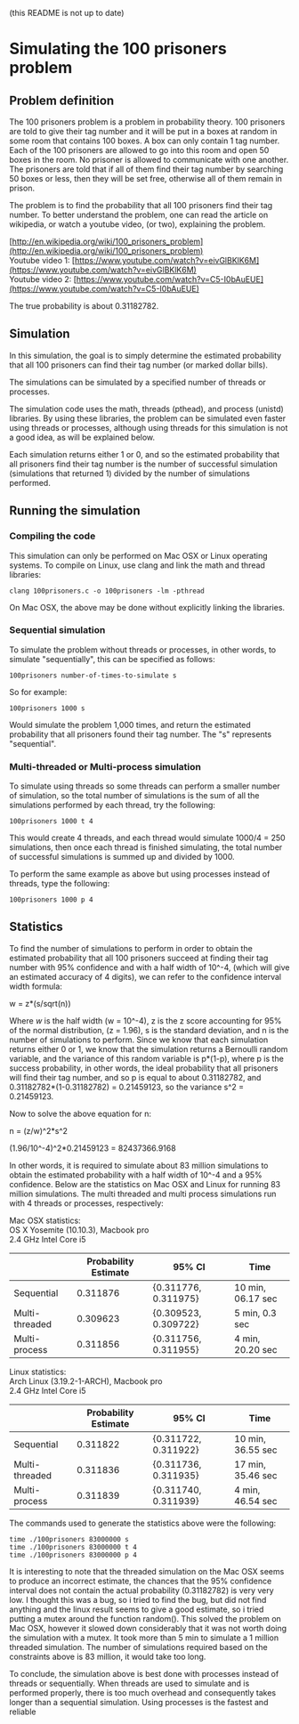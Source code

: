 (this README is not up to date)

# Simulating the 100 prisoners problem

## Problem definition

The 100 prisoners problem is a problem in probability theory. 100 prisoners are told to give their tag number and it will be put in a boxes at random in some room that contains 100 boxes. A box can only contain 1 tag number. Each of the 100 prisoners are allowed to go into this room and open 50 boxes in the room. No prisoner is allowed to communicate with one another. The prisoners are told that if all of them find their tag number by searching 50 boxes or less, then they will be set free, otherwise all of them remain in prison.

The problem is to find the probability that all 100 prisoners find their tag number.
To better understand the problem, one can read the article on wikipedia, or watch a youtube video, \(or two\), explaining the problem.

[http://en.wikipedia.org/wiki/100_prisoners_problem](http://en.wikipedia.org/wiki/100_prisoners_problem)  
Youtube video 1: [https://www.youtube.com/watch?v=eivGlBKlK6M](https://www.youtube.com/watch?v=eivGlBKlK6M)  
Youtube video 2: [https://www.youtube.com/watch?v=C5-I0bAuEUE](https://www.youtube.com/watch?v=C5-I0bAuEUE)

The true probability is about 0.31182782.

## Simulation

In this simulation, the goal is to simply determine the estimated probability that all 100 prisoners can find their tag number \(or marked dollar bills\).

The simulations can be simulated by a specified number of threads or processes.

The simulation code uses the math, threads \(pthead\), and process \(unistd\) libraries. By using these libraries, the problem can be simulated even faster using threads or processes, although using threads for this simulation is not a good idea, as will be explained below.

Each simulation returns either 1 or 0, and so the estimated probability that all prisoners find their tag number is the number of successful simulation \(simulations that returned 1\) divided by the number of simulations performed.

## Running the simulation

### Compiling the code

This simulation can only be performed on Mac OSX or Linux operating systems. To compile on Linux, use clang and link the math and thread libraries:

`clang 100prisoners.c -o 100prisoners -lm -pthread`

On Mac OSX, the above may be done without explicitly linking the libraries.

### Sequential simulation

To simulate the problem without threads or processes, in other words, to
simulate "sequentially", this can be specified as follows:

`100prisoners number-of-times-to-simulate s`

So for example:

`100prisoners 1000 s`

Would simulate the problem 1,000 times, and return the estimated probability that all prisoners found their tag number. The "s" represents "sequential".

### Multi-threaded or Multi-process simulation

To simulate using threads so some threads can perform a smaller number of simulation, so the total number of simulations is the sum of all the simulations performed by each thread, try the following:

`100prisoners 1000 t 4`

This would create 4 threads, and each thread would simulate 1000/4 = 250 simulations, then once each thread is finished simulating, the total number of successful simulations is summed up and divided by 1000.

To perform the same example as above but using processes instead of threads, type the following:

`100prisoners 1000 p 4`

## Statistics

To find the number of simulations to perform in order to obtain the estimated probability that all 100 prisoners succeed at finding their tag number with 95% confidence and with a half width of 10^-4, \(which will give an estimated accuracy of 4 digits\), we can refer to the confidence interval width formula:

w = z*\(s/sqrt\(n\)\)

Where *w* is the half width \(w = 10^-4\), z is the z score accounting for 95% of the normal distribution, \(z = 1.96\), s is the standard deviation, and n is the number of simulations to perform. Since we know that each simulation returns either 0 or 1, we know that the simulation returns a Bernoulli random variable, and the variance of this random variable is p\*\(1-p\), where p is the success probability, in other words, the ideal probability that all prisoners will find their tag number, and so p is equal to about 0.31182782, and 0.31182782\*\(1-0.31182782\) = 0.21459123, so the variance s^2 = 0.21459123.

Now to solve the above equation for n:

n = \(z/w\)^2\*s^2

\(1.96/10^-4\)^2\*0.21459123 = 82437366.9168

In other words, it is required to simulate about 83 million simulations to obtain the estimated probability with a half width of 10^-4 and a 95% confidence. Below are the statistics on Mac OSX and Linux for running 83 million simulations. The multi threaded and multi process simulations run with 4 threads or processes, respectively:


Mac OSX statistics:  
OS X Yosemite \(10.10.3\), Macbook pro  
2.4 GHz Intel Core i5

|                | Probability Estimate | 95% CI               | Time              |
|----------------|----------------------|----------------------|-------------------|
| Sequential     | 0.311876             | {0.311776, 0.311975} | 10 min, 06.17 sec |
| Multi-threaded | 0.309623             | {0.309523, 0.309722} | 5 min, 0.3 sec    |
| Multi-process  | 0.311856             | {0.311756, 0.311955} | 4 min, 20.20 sec  |


Linux statistics:  
Arch Linux \(3.19.2-1-ARCH\), Macbook pro  
2.4 GHz Intel Core i5

|                | Probability Estimate | 95% CI               | Time              |
|----------------|----------------------|----------------------|-------------------|
| Sequential     | 0.311822             | {0.311722, 0.311922} | 10 min, 36.55 sec |
| Multi-threaded | 0.311836             | {0.311736, 0.311935} | 17 min, 35.46 sec |
| Multi-process  | 0.311839             | {0.311740, 0.311939} | 4 min, 46.54 sec  |


The commands used to generate the statistics above were the following:

`time ./100prisoners 83000000 s`  
`time ./100prisoners 83000000 t 4`  
`time ./100prisoners 83000000 p 4`


It is interesting to note that the threaded simulation on the Mac OSX seems to produce an incorrect estimate, the chances that the 95% confidence interval does not contain the actual probability (0.31182782) is very very low. I thought this was a bug, so i tried to find the bug, but did not find anything and the linux result seems to give a good estimate, so i tried putting a mutex around the function random(). This solved the problem on Mac OSX, however it slowed down considerably that it was not worth doing the simulation with a mutex. It took more than 5 min to simulate a 1 million threaded simulation. The number of simulations required based on the constraints above is 83 million, it would take too long.

To conclude, the simulation above is best done with processes instead of threads or sequentially. When threads are used to simulate and is performed properly, there is too much overhead and consequently takes longer than a sequential simulation. Using processes is the fastest and reliable
